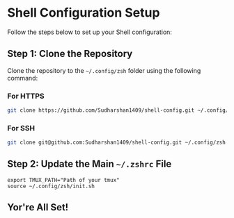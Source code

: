 # Shell Configuration Setup

Follow the steps below to set up your Shell configuration:

## Step 1: Clone the Repository

Clone the repository to the `~/.config/zsh` folder using the following command:

### For HTTPS
```bash
git clone https://github.com/Sudharshan1409/shell-config.git ~/.config/zsh
```

### For SSH
```bash
git clone git@github.com:Sudharshan1409/shell-config.git ~/.config/zsh
```

## Step 2: Update the Main `~/.zshrc` File
```plaintext
export TMUX_PATH="Path of your tmux"
source ~/.config/zsh/init.sh
```

## Yor're All Set!
